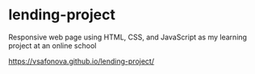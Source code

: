 # lending-project
Responsive web page using HTML, CSS, and JavaScript as my learning project at an online school

https://vsafonova.github.io/lending-project/
